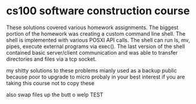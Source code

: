 cs100 software construction course
=====
These solutions covered various homework assignments. The biggest portion of the homework was creating a custom command line shell. The shell is implemented with various POSXI API calls. The shell can run ls, mv, pipes, execute external programs via exec(). The last version of the shell contained basic server/client communication and was able to transfer directories and files via a tcp socket.

my shitty solutions to these problems mianly used as a backup public because poor to upgrade to micro probaly in your best interest if you are taking this course not to copy these

also swap files up the butt o welp
TEST
